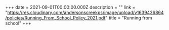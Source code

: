 +++
date = 2021-09-01T00:00:00.000Z
description = ""
link = "https://res.cloudinary.com/andersonscreekps/image/upload/v1639436864/policies/Running_From_School_Policy_2021.pdf"
title = "Running from school"
+++
